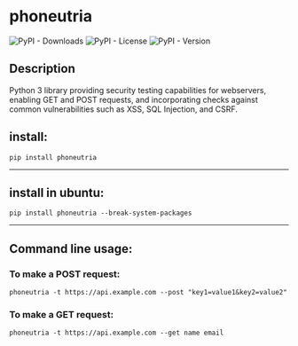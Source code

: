 # phoneutria

![PyPI - Downloads](https://img.shields.io/pypi/dm/phoneutria)
![PyPI - License](https://img.shields.io/pypi/l/phoneutria)
![PyPI - Version](https://img.shields.io/pypi/v/phoneutria)

## Description

Python 3 library providing security testing capabilities for webservers, enabling GET and POST requests, and incorporating checks against common vulnerabilities such as XSS, SQL Injection, and CSRF.


## install:

    pip install phoneutria

-----------------

## install in ubuntu:

    pip install phoneutria --break-system-packages
----------

## Command line usage:

### To make a POST request:

    phoneutria -t https://api.example.com --post "key1=value1&key2=value2"


### To make a GET request:

    phoneutria -t https://api.example.com --get name email
